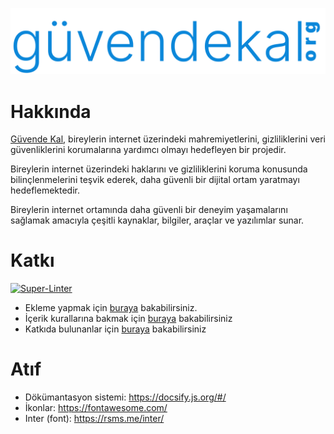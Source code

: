 ![Logo](./docs/images/logo.svg)

# Hakkında

[Güvende Kal](https://guvendekal.org/#/), bireylerin internet üzerindeki mahremiyetlerini, gizliliklerini veri güvenliklerini korumalarına yardımcı olmayı hedefleyen bir projedir.

Bireylerin internet üzerindeki haklarını ve gizliliklerini koruma konusunda bilinçlenmelerini teşvik ederek, daha güvenli bir dijital ortam yaratmayı hedeflemektedir.

Bireylerin internet ortamında daha güvenli bir deneyim yaşamalarını sağlamak amacıyla çeşitli kaynaklar, bilgiler, araçlar ve yazılımlar sunar.

# Katkı
[![Super-Linter](https://github.com/wiseweb-works/guvendekal.org/actions/workflows/linting.yml/badge.svg)](https://github.com/marketplace/actions/super-linter)
- Ekleme yapmak için [buraya](https://guvendekal.org/#/ekleme) bakabilirsiniz.
- İçerik kurallarına bakmak için [buraya](https://guvendekal.org/#/icerik-kurallari) bakabilirsiniz
- Katkıda bulunanlar için [buraya](https://guvendekal.org/#/katkida-bulunanlar) bakabilirsiniz

# Atıf

- Dökümantasyon sistemi: <https://docsify.js.org/#/>
- İkonlar: <https://fontawesome.com/>
- Inter (font): <https://rsms.me/inter/>
